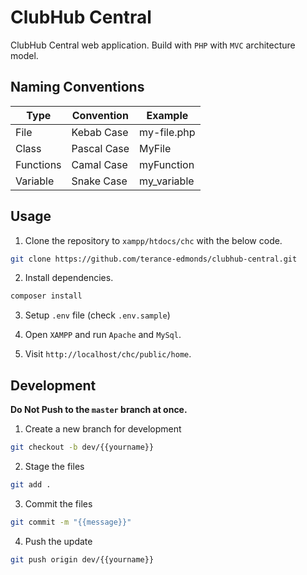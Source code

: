 # ClubHub Central

ClubHub Central web application. Build with `PHP` with `MVC` architecture model.

## Naming Conventions

| Type     	| Convention  	| Example     	|
|----------	|-------------	|-------------	|
| File     	| Kebab Case  	| my-file.php 	|
| Class    	| Pascal Case 	| MyFile      	|
| Functions | Camal Case 	| myFunction    |
| Variable 	| Snake Case  	| my_variable 	|

## Usage

1. Clone the repository to `xampp/htdocs/chc` with the below code.
```bash
git clone https://github.com/terance-edmonds/clubhub-central.git
```
2. Install dependencies.
```bash 
composer install
```

3. Setup `.env` file (check `.env.sample`)
   
4. Open `XAMPP` and run `Apache` and `MySql`.

5. Visit `http://localhost/chc/public/home`.

## Development

**Do Not Push to the `master` branch at once.**

1. Create a new branch for development

```bash
git checkout -b dev/{{yourname}}
```

2. Stage the files

```bash
git add .
```

3. Commit the files

```bash
git commit -m "{{message}}"
```

4. Push the update

```bash
git push origin dev/{{yourname}}
```